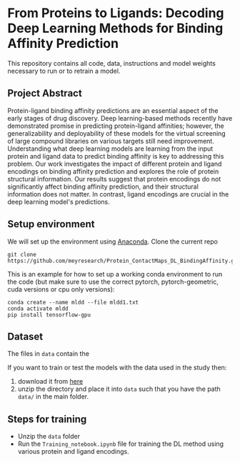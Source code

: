# From Proteins to Ligands: Decoding Deep Learning Methods for Binding Affinity Prediction

This repository contains all code, data, instructions and model weights necessary to run or to retrain a model. 

## Project Abstract

Protein-ligand binding affinity predictions are an essential aspect of the early stages of drug discovery. Deep learning-based methods recently have demonstrated promise in predicting protein-ligand affinities; however, the generalizability and deployability of these models for the virtual screening of large compound libraries on various targets still need improvement. Understanding what deep learning models are learning from the input protein and ligand data to predict binding affinity is key to addressing this problem. Our work investigates the impact of different protein and ligand encodings on binding affinity prediction and explores the role of protein structural information. Our results suggest that protein encodings do not significantly affect binding affinity prediction, and their structural information does not matter. In contrast, ligand encodings are crucial in the deep learning model's predictions. 


## Setup environment
We will set up the environment using [Anaconda](https://docs.anaconda.com/anaconda/install/index.html). Clone the
current repo

    git clone https://github.com/meyresearch/Protein_ContactMaps_DL_BindingAffinity.git

This is an example for how to set up a working conda environment to run the code (but make sure to use the correct pytorch, pytorch-geometric, cuda versions or cpu only versions):

    conda create --name mldd --file mldd1.txt
    conda activate mldd
    pip install tensorflow-gpu


## Dataset

The files in `data` contain the 

If you want to train or test the models with the data used in the study then: 
1. download it from [here](https://uoe-my.sharepoint.com/personal/s2112695_ed_ac_uk/_layouts/15/onedrive.aspx?login_hint=s2112695%40ed%2Eac%2Euk&id=%2Fpersonal%2Fs2112695%5Fed%5Fac%5Fuk%2FDocuments%2FBindingAffinity%5FDL%5FData)
2. unzip the directory and place it into `data` such that you have the path `data/` in the main folder.


## Steps for training

* Unzip the `data` folder 
* Run the `Training_notebook.ipynb` file for training the DL method using various protein and ligand encodings.



